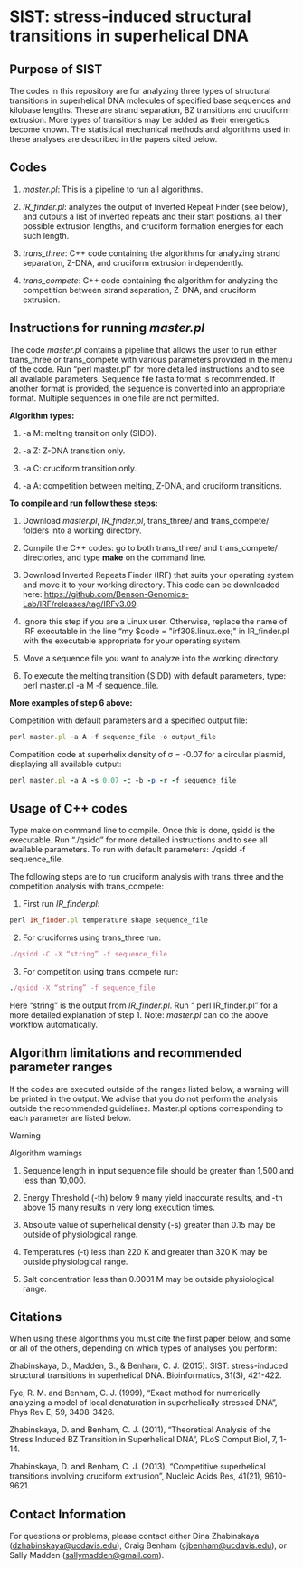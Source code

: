 # SIST: stress-induced structural transitions in superhelical DNA 

## Purpose of SIST

The codes in this repository are for analyzing three types of structural transitions in superhelical DNA molecules of specified base sequences and kilobase lengths.  These are strand separation, BZ transitions and cruciform extrusion.  More types of transitions may be added as their energetics become known.  The statistical mechanical methods and algorithms used in these analyses are described in the papers cited below. 

## Codes

1. *master.pl*: This is a pipeline to run all algorithms.

2. *IR_finder.pl*: analyzes the output of Inverted Repeat Finder (see below), and outputs a list of inverted repeats and their start positions, all their possible extrusion lengths, and cruciform formation energies for each such length.

3. *trans_three*: C++ code containing the algorithms for analyzing strand separation,  Z-DNA, and cruciform extrusion independently.

4. *trans_compete*: C++ code containing the algorithm for analyzing the competition between strand separation, Z-DNA, and cruciform extrusion.

## Instructions for running *master.pl*

The code *master.pl* contains a pipeline that allows the user to run either trans_three or trans_compete with various parameters provided in the menu of the code. Run “perl master.pl” for more detailed instructions and to see all available parameters.  Sequence file fasta format is recommended. If another format is provided, the sequence is converted into an appropriate format.  Multiple sequences in one file are not permitted.

**Algorithm types:**

1. -a M: melting transition only (SIDD).

2. -a Z: Z-DNA transition only.

3. -a C: cruciform transition only.

4. -a A: competition between melting, Z-DNA, and cruciform transitions.


**To compile and run follow these steps:**

1. Download *master.pl*, *IR_finder.pl*, trans_three/ and trans_compete/ folders into a working directory.

2. Compile the C++ codes: go to both trans_three/ and trans_compete/ directories, and type **make** on the command line.

3. Download Inverted Repeats Finder (IRF) that suits your operating system and move it to your working directory. This code can be downloaded here: https://github.com/Benson-Genomics-Lab/IRF/releases/tag/IRFv3.09.

4. Ignore this step if you are a Linux user.  Otherwise, replace the name of IRF executable in the line “my $code = "irf308.linux.exe;" in IR_finder.pl with the executable appropriate for your operating system.

5. Move a sequence file you want to analyze into the working directory.

6. To execute the melting transition (SIDD) with default parameters, type:  perl master.pl -a M -f sequence_file.

**More examples of step 6 above:**

Competition with default parameters and a specified output file: 


```ruby
perl master.pl -a A -f sequence_file -o output_file
```

Competition code at superhelix density of σ = -0.07 for a circular plasmid, displaying all available output:

```ruby
perl master.pl -a A -s 0.07 -c -b -p -r -f sequence_file
```

## Usage of C++ codes

Type make on command line to compile.  Once this is done, qsidd is the executable. 
Run “./qsidd” for more detailed instructions and to see all available parameters. To run with default parameters: ./qsidd -f sequence_file. 

The following steps are to run cruciform analysis with trans_three and the competition analysis with trans_compete:

1. First run *IR_finder.pl*:
```ruby
perl IR_finder.pl temperature shape sequence_file
```

2. For cruciforms using trans_three run: 
```ruby
./qsidd -C -X “string” -f sequence_file
```

3. For competition using trans_compete run: 
```ruby
./qsidd -X “string” -f sequence_file
```

Here “string” is the output from *IR_finder.pl*.  Run “ perl IR_finder.pl” for a more detailed explanation of step 1.  Note: *master.pl* can do the above workflow automatically.

## Algorithm limitations and recommended parameter ranges

If the codes are executed outside of the ranges listed below, a warning will be printed in the output.  We advise that you do not perform the analysis outside the recommended guidelines. Master.pl options corresponding to each parameter are listed below.


> [!WARNING]
> Algorithm warnings

1. Sequence length in input sequence file should be greater than 1,500 and less than 10,000.

2. Energy Threshold (-th) below 9 many yield inaccurate results, and -th above 15 many results in very long execution times.

3. Absolute value of superhelical density (-s) greater than 0.15 may be outside of physiological range.

4. Temperatures (-t) less than 220 K and greater than 320 K may be outside physiological range.

5. Salt concentration less than 0.0001 M may be outside physiological range.

## Citations

When using these algorithms you must cite the first paper below, and some or all of the others, depending on which types of analyses you perform:

Zhabinskaya, D., Madden, S., & Benham, C. J. (2015). SIST: stress-induced structural transitions in superhelical DNA. Bioinformatics, 31(3), 421-422.

Fye, R. M. and Benham, C. J. (1999), “Exact method for numerically analyzing a model of local denaturation in superhelically stressed DNA”, Phys Rev E, 59, 3408-3426.

Zhabinskaya, D. and Benham, C. J. (2011), “Theoretical Analysis of the Stress Induced BZ Transition in Superhelical DNA”, PLoS Comput Biol, 7, 1-14.

Zhabinskaya, D. and Benham, C. J. (2013), “Competitive superhelical transitions involving cruciform extrusion”, Nucleic Acids Res, 41(21), 9610-9621.

## Contact Information

For questions or problems, please contact either Dina Zhabinskaya (dzhabinskaya@ucdavis.edu), Craig Benham (cjbenham@ucdavis.edu), or Sally Madden (sallymadden@gmail.com).
